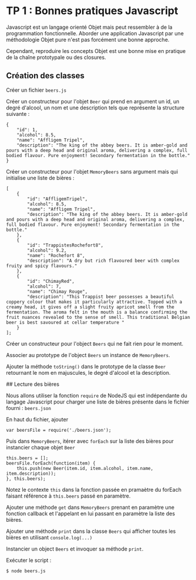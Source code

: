 # TP 1 : Bonnes pratiques Javascript

Javascript est un langage orienté Objet mais peut ressembler à de la 
programmation fonctionnelle. Aborder une application Javascript par une
méthodologie Objet pure n'est pas forcément une bonne approche.

Cependant, reproduire les concepts Objet est une bonne mise en pratique 
de la chaîne prototypale ou des closures.

## Création des classes

 Créer un fichier `beers.js`

 Créer un constructeur pour l'objet `Beer` qui prend en argument un id, 
 un degré d'alcool, un nom et une description tels que représente la 
 structure suivante :

    {
        "id": 1,
        "alcohol": 8.5,
        "name": "Affligem Tripel",
        "description": "The king of the abbey beers. It is amber-gold and pours with a deep head and original aroma, delivering a complex, full bodied flavour. Pure enjoyment! Secondary fermentation in the bottle."
    }

Créer un constructeur pour l'objet `MemoryBeers` sans argument mais qui
initialise une liste de bières : 


    [
        {
            "id": "AffligemTripel",
            "alcohol": 8.5,
            "name": "Affligem Tripel",
            "description": "The king of the abbey beers. It is amber-gold and pours with a deep head and original aroma, delivering a complex, full bodied flavour. Pure enjoyment! Secondary fermentation in the bottle."
        },
        {
            "id": "TrappistesRochefort8",
            "alcohol": 9.2,
            "name": "Rochefort 8",
            "description": "A dry but rich flavoured beer with complex fruity and spicy flavours."
        },
        {
            "id": "ChimayRed",
            "alcohol": 7,
            "name": "Chimay Rouge",
            "description": "This Trappist beer possesses a beautiful coppery colour that makes it particularly attractive. Topped with a creamy head, it gives off a slight fruity apricot smell from the fermentation. The aroma felt in the mouth is a balance confirming the fruit nuances revealed to the sense of smell. This traditional Belgian beer is best savoured at cellar temperature "
        }
    ];

Créer un constructeur pour l'object `Beers` qui ne fait rien pour le moment.

Associer au prototype de l'object `Beers` un instance de `MemoryBeers`.

Ajouter la méthode `toString()` dans le prototype de la classe `Beer` retournant
le nom en majuscules, le degré d'alcool et la description.

## Lecture des bières

Nous allons utiliser la fonction `require` de NodeJS qui est indépendante
du langage Javascript pour charger une liste de bières présente dans le fichier
fourni : `beers.json`

En haut du fichier, ajouter 

    var beersFile = require('./beers.json');

Puis dans `MemoryBeers`, itérer avec `forEach` sur la liste des bières pour
instancier chaque objet `Beer`

    this.beers = [];
    beersFile.forEach(function(item) {
        this.push(new Beer(item.id, item.alcohol, item.name, item.description));
    }, this.beers);

Notez le contexte `this` dans la fonction passée en pramaètre du forEach faisant
référence à `this.beers` passé en paramètre.

Ajouter une méthode `get` dans `MemoryBeers` prenant en paramètre une fonction
callback et l'appelant en lui passant en paramètre la liste des bières.

Ajouter une méthode `print` dans la classe `Beers` qui afficher toutes les bières
en utilisant `console.log(...)`

Instancier un object `Beers` et invoquer sa méthode `print`.

Exécuter le script : 

    $ node beers.js


